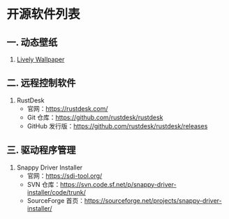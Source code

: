 # 开源软件列表

## 一. 动态壁纸

  1. [Lively Wallpaper](https://github.com/rocksdanister/lively)

## 二. 远程控制软件

  1. RustDesk
     - 官网：https://rustdesk.com/
     - Git 仓库：https://github.com/rustdesk/rustdesk
     - GitHub 发行版：https://github.com/rustdesk/rustdesk/releases


## 三. 驱动程序管理

  1. Snappy Driver Installer
     - 官网：https://sdi-tool.org/
     - SVN 仓库：https://svn.code.sf.net/p/snappy-driver-installer/code/trunk/
     - SourceForge 首页：https://sourceforge.net/projects/snappy-driver-installer/

